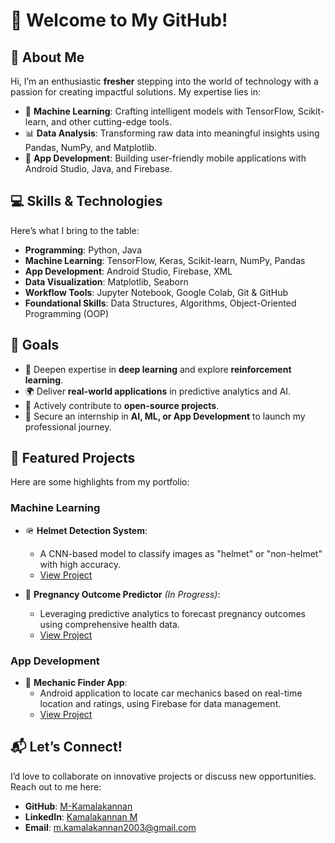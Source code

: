 # 👋 Welcome to My GitHub!

## 🚀 About Me  
Hi, I’m an enthusiastic **fresher** stepping into the world of technology with a passion for creating impactful solutions. My expertise lies in:  
- 🌟 **Machine Learning**: Crafting intelligent models with TensorFlow, Scikit-learn, and other cutting-edge tools.  
- 📊 **Data Analysis**: Transforming raw data into meaningful insights using Pandas, NumPy, and Matplotlib.  
- 📱 **App Development**: Building user-friendly mobile applications with Android Studio, Java, and Firebase.  

## 💻 Skills & Technologies  
Here’s what I bring to the table:  
- **Programming**: Python, Java  
- **Machine Learning**: TensorFlow, Keras, Scikit-learn, NumPy, Pandas  
- **App Development**: Android Studio, Firebase, XML  
- **Data Visualization**: Matplotlib, Seaborn  
- **Workflow Tools**: Jupyter Notebook, Google Colab, Git & GitHub  
- **Foundational Skills**: Data Structures, Algorithms, Object-Oriented Programming (OOP)  

## 🎯 Goals  
- 🌌 Deepen expertise in **deep learning** and explore **reinforcement learning**.  
- 🌍 Deliver **real-world applications** in predictive analytics and AI.  
- 🔗 Actively contribute to **open-source projects**.  
- 💼 Secure an internship in **AI, ML, or App Development** to launch my professional journey.  

## 📂 Featured Projects  
Here are some highlights from my portfolio:  

### **Machine Learning**  
- 🪖 **Helmet Detection System**:  
   - A CNN-based model to classify images as "helmet" or "non-helmet" with high accuracy.  
   - [View Project](#)  

- 🍼 **Pregnancy Outcome Predictor** *(In Progress)*:  
   - Leveraging predictive analytics to forecast pregnancy outcomes using comprehensive health data.  
   - [View Project](#)  

### **App Development**  
- 🔧 **Mechanic Finder App**:  
   - Android application to locate car mechanics based on real-time location and ratings, using Firebase for data management.  
   - [View Project](#)  

## 📬 Let’s Connect!  
I’d love to collaborate on innovative projects or discuss new opportunities. Reach out to me here:  
- **GitHub**: [M-Kamalakannan](https://github.com/M-Kamalakannan)  
- **LinkedIn**: [Kamalakannan M](http://www.linkedin.com/in/kamalakannan-m-852734272)  
- **Email**: m.kamalakannan2003@gmail.com  
